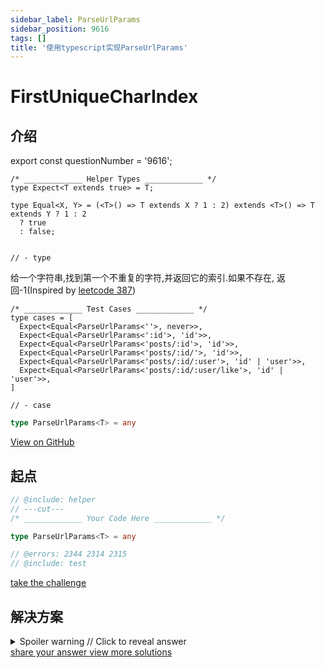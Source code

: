```yaml
---
sidebar_label: ParseUrlParams
sidebar_position: 9616
tags: []
title: '使用typescript实现ParseUrlParams'
---
```


# FirstUniqueCharIndex

## 介绍

export const questionNumber = '9616';

```twoslash include helper
/* _____________ Helper Types _____________ */
type Expect<T extends true> = T;

type Equal<X, Y> = (<T>() => T extends X ? 1 : 2) extends <T>() => T extends Y ? 1 : 2
  ? true
  : false;


// - type
```

给一个字符串,找到第一个不重复的字符,并返回它的索引.如果不存在, 返回-1(Inspired by [leetcode 387](https://leetcode.com/problems/first-unique-character-in-a-string/))

```twoslash include test
/* _____________ Test Cases _____________ */
type cases = [
  Expect<Equal<ParseUrlParams<''>, never>>,
  Expect<Equal<ParseUrlParams<':id'>, 'id'>>,
  Expect<Equal<ParseUrlParams<'posts/:id'>, 'id'>>,
  Expect<Equal<ParseUrlParams<'posts/:id/'>, 'id'>>,
  Expect<Equal<ParseUrlParams<'posts/:id/:user'>, 'id' | 'user'>>,
  Expect<Equal<ParseUrlParams<'posts/:id/:user/like'>, 'id' | 'user'>>,
]

// - case
```
  

  ```ts
type ParseUrlParams<T> = any
  ```


<span className="badge-links">
  <a className="view" target="\_blank" href={`https://tsch.js.org/${questionNumber}`}>
    View on GitHub
  </a>
</span>

## 起点

```ts twoslash
// @include: helper
// ---cut---
/* _____________ Your Code Here _____________ */

type ParseUrlParams<T> = any

// @errors: 2344 2314 2315
// @include: test
```

<span className="badge-links">
  <a
    className="challenge"
    target="\_blank"
    href={`https://tsch.js.org/${questionNumber}/play`}
  >
    take the challenge
  </a>
</span>

## 解决方案

<details>

<summary>Spoiler warning // Click to reveal answer</summary>

```ts twoslash
// @include: helper

// @include: test
// @errors: 2344 2589 2314 1005
/* _____________ Answer Here _____________ */
/// ---cut---



```


```ts twoslash
// my


type ExcludeLast<T, U extends string> = T extends `${infer F}${U}${infer R}` ? `${F}` : T;


type strToUnion<T, U extends any = never> = T extends `${infer F}${infer R}` ? strToUnion<R, U | F> : U;


type ParseUrlParams<T extends string , U extends any = never> = T extends `${infer A}:${infer B}` 
  ? ':' extends strToUnion<B>
    ? B extends `${infer C}:${infer D}`
      ? ParseUrlParams<D, U | ExcludeLast<C, '/'>>
      : U
    : U | ExcludeLast<B, '/'>
  : T extends ''
    ? never 
    : U | ExcludeLast<T, '/'>;

```

</details>

<span className="badge-links">
  <a
    className="share"
    target="\_blank"
    href={`https://tsch.js.org/${questionNumber}/answer`}
  >
    share your answer
  </a>
  <a
    className="solution"
    target="\_blank"
    href={`https://tsch.js.org/${questionNumber}/solutions`}
  >
    view more solutions
  </a>
</span>
